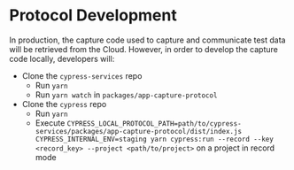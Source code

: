 # Protocol Development

In production, the capture code used to capture and communicate test data will be retrieved from the Cloud. However, in order to develop the capture code locally, developers will:

* Clone the `cypress-services` repo
  * Run `yarn`
  * Run `yarn watch` in `packages/app-capture-protocol`
* Clone the `cypress` repo
  * Run `yarn`
  * Execute `CYPRESS_LOCAL_PROTOCOL_PATH=path/to/cypress-services/packages/app-capture-protocol/dist/index.js CYPRESS_INTERNAL_ENV=staging yarn cypress:run --record --key <record_key> --project <path/to/project>` on a project in record mode
